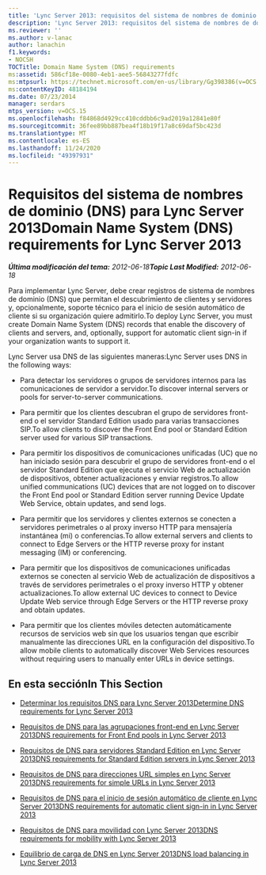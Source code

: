 ```yaml
---
title: 'Lync Server 2013: requisitos del sistema de nombres de dominio (DNS)'
description: 'Lync Server 2013: requisitos del sistema de nombres de dominio (DNS).'
ms.reviewer: ''
ms.author: v-lanac
author: lanachin
f1.keywords:
- NOCSH
TOCTitle: Domain Name System (DNS) requirements
ms:assetid: 586cf18e-0080-4eb1-aee5-56843277fdfc
ms:mtpsurl: https://technet.microsoft.com/en-us/library/Gg398386(v=OCS.15)
ms:contentKeyID: 48184194
ms.date: 07/23/2014
manager: serdars
mtps_version: v=OCS.15
ms.openlocfilehash: f84868d4929cc410cddbb6c9ad2019a12841e80f
ms.sourcegitcommit: 36fee89bb887bea4f18b19f17a8c69daf5bc423d
ms.translationtype: MT
ms.contentlocale: es-ES
ms.lasthandoff: 11/24/2020
ms.locfileid: "49397931"
---
```

# <a name="domain-name-system-dns-requirements-for-lync-server-2013"></a><span data-ttu-id="8e3a1-103">Requisitos del sistema de nombres de dominio (DNS) para Lync Server 2013</span><span class="sxs-lookup"><span data-stu-id="8e3a1-103">Domain Name System (DNS) requirements for Lync Server 2013</span></span>

<div data-xmlns="http://www.w3.org/1999/xhtml">

<div class="topic" data-xmlns="http://www.w3.org/1999/xhtml" data-msxsl="urn:schemas-microsoft-com:xslt" data-cs="https://msdn.microsoft.com/">

<div data-asp="https://msdn2.microsoft.com/asp">



</div>

<div id="mainSection">

<div id="mainBody"><span data-ttu-id="8e3a1-104">

<span> </span></span><span class="sxs-lookup"><span data-stu-id="8e3a1-104">

<span> </span></span></span>

<span data-ttu-id="8e3a1-105">_**Última modificación del tema:** 2012-06-18_</span><span class="sxs-lookup"><span data-stu-id="8e3a1-105">_**Topic Last Modified:** 2012-06-18_</span></span>

<span data-ttu-id="8e3a1-106">Para implementar Lync Server, debe crear registros de sistema de nombres de dominio (DNS) que permitan el descubrimiento de clientes y servidores y, opcionalmente, soporte técnico para el inicio de sesión automático de cliente si su organización quiere admitirlo.</span><span class="sxs-lookup"><span data-stu-id="8e3a1-106">To deploy Lync Server, you must create Domain Name System (DNS) records that enable the discovery of clients and servers, and, optionally, support for automatic client sign-in if your organization wants to support it.</span></span>

<span data-ttu-id="8e3a1-107">Lync Server usa DNS de las siguientes maneras:</span><span class="sxs-lookup"><span data-stu-id="8e3a1-107">Lync Server uses DNS in the following ways:</span></span>

  - <span data-ttu-id="8e3a1-108">Para detectar los servidores o grupos de servidores internos para las comunicaciones de servidor a servidor.</span><span class="sxs-lookup"><span data-stu-id="8e3a1-108">To discover internal servers or pools for server-to-server communications.</span></span>

  - <span data-ttu-id="8e3a1-109">Para permitir que los clientes descubran el grupo de servidores front-end o el servidor Standard Edition usado para varias transacciones SIP.</span><span class="sxs-lookup"><span data-stu-id="8e3a1-109">To allow clients to discover the Front End pool or Standard Edition server used for various SIP transactions.</span></span>

  - <span data-ttu-id="8e3a1-110">Para permitir los dispositivos de comunicaciones unificadas (UC) que no han iniciado sesión para descubrir el grupo de servidores front-end o el servidor Standard Edition que ejecuta el servicio Web de actualización de dispositivos, obtener actualizaciones y enviar registros.</span><span class="sxs-lookup"><span data-stu-id="8e3a1-110">To allow unified communications (UC) devices that are not logged on to discover the Front End pool or Standard Edition server running Device Update Web Service, obtain updates, and send logs.</span></span>

  - <span data-ttu-id="8e3a1-111">Para permitir que los servidores y clientes externos se conecten a servidores perimetrales o al proxy inverso HTTP para mensajería instantánea (mi) o conferencias.</span><span class="sxs-lookup"><span data-stu-id="8e3a1-111">To allow external servers and clients to connect to Edge Servers or the HTTP reverse proxy for instant messaging (IM) or conferencing.</span></span>

  - <span data-ttu-id="8e3a1-112">Para permitir que los dispositivos de comunicaciones unificadas externos se conecten al servicio Web de actualización de dispositivos a través de servidores perimetrales o el proxy inverso HTTP y obtener actualizaciones.</span><span class="sxs-lookup"><span data-stu-id="8e3a1-112">To allow external UC devices to connect to Device Update Web service through Edge Servers or the HTTP reverse proxy and obtain updates.</span></span>

  - <span data-ttu-id="8e3a1-113">Para permitir que los clientes móviles detecten automáticamente recursos de servicios web sin que los usuarios tengan que escribir manualmente las direcciones URL en la configuración del dispositivo.</span><span class="sxs-lookup"><span data-stu-id="8e3a1-113">To allow mobile clients to automatically discover Web Services resources without requiring users to manually enter URLs in device settings.</span></span>

<div>

## <a name="in-this-section"></a><span data-ttu-id="8e3a1-114">En esta sección</span><span class="sxs-lookup"><span data-stu-id="8e3a1-114">In This Section</span></span>

  - [<span data-ttu-id="8e3a1-115">Determinar los requisitos DNS para Lync Server 2013</span><span class="sxs-lookup"><span data-stu-id="8e3a1-115">Determine DNS requirements for Lync Server 2013</span></span>](lync-server-2013-determine-dns-requirements.md)

  - [<span data-ttu-id="8e3a1-116">Requisitos de DNS para las agrupaciones front-end en Lync Server 2013</span><span class="sxs-lookup"><span data-stu-id="8e3a1-116">DNS requirements for Front End pools in Lync Server 2013</span></span>](lync-server-2013-dns-requirements-for-front-end-pools.md)

  - [<span data-ttu-id="8e3a1-117">Requisitos de DNS para servidores Standard Edition en Lync Server 2013</span><span class="sxs-lookup"><span data-stu-id="8e3a1-117">DNS requirements for Standard Edition servers in Lync Server 2013</span></span>](lync-server-2013-dns-requirements-for-standard-edition-servers.md)

  - [<span data-ttu-id="8e3a1-118">Requisitos de DNS para direcciones URL simples en Lync Server 2013</span><span class="sxs-lookup"><span data-stu-id="8e3a1-118">DNS requirements for simple URLs in Lync Server 2013</span></span>](lync-server-2013-dns-requirements-for-simple-urls.md)

  - [<span data-ttu-id="8e3a1-119">Requisitos de DNS para el inicio de sesión automático de cliente en Lync Server 2013</span><span class="sxs-lookup"><span data-stu-id="8e3a1-119">DNS requirements for automatic client sign-in in Lync Server 2013</span></span>](lync-server-2013-dns-requirements-for-automatic-client-sign-in.md)

  - [<span data-ttu-id="8e3a1-120">Requisitos de DNS para movilidad con Lync Server 2013</span><span class="sxs-lookup"><span data-stu-id="8e3a1-120">DNS requirements for mobility with Lync Server 2013</span></span>](lync-server-2013-dns-requirements-for-mobility.md)

  - [<span data-ttu-id="8e3a1-121">Equilibrio de carga de DNS en Lync Server 2013</span><span class="sxs-lookup"><span data-stu-id="8e3a1-121">DNS load balancing in Lync Server 2013</span></span>](lync-server-2013-dns-load-balancing.md)

<span data-ttu-id="8e3a1-122"></div>

</div>

<span> </span>

</div>

</div>

</span><span class="sxs-lookup"><span data-stu-id="8e3a1-122"></div>

</div>

<span> </span>

</div>

</div>

</span></span></div>

